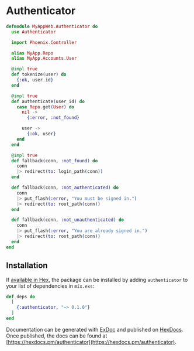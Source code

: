 # Authenticator

```elixir
defmodule MyAppWeb.Authenticator do
  use Authenticator

  import Phoenix.Controller

  alias MyApp.Repo
  alias MyApp.Accounts.User

  @impl true
  def tokenize(user) do
    {:ok, user.id}
  end

  @impl true
  def authenticate(user_id) do
    case Repo.get(User) do
      nil ->
        {:error, :not_found}

      user ->
        {:ok, user}
    end
  end

  @impl true
  def fallback(conn, :not_found) do
    conn
    |> redirect(to: login_path(conn))
  end

  def fallback(conn, :not_authenticated) do
    conn
    |> put_flash(:error, "You must be signed in.")
    |> redirect(to: root_path(conn))
  end

  def fallback(conn, :not_unauthenticated) do
    conn
    |> put_flash(:error, "You are already signed in.")
    |> redirect(to: root_path(conn))
  end
end
```

## Installation

If [available in Hex](https://hex.pm/docs/publish), the package can be installed
by adding `authenticator` to your list of dependencies in `mix.exs`:

```elixir
def deps do
  [
    {:authenticator, "~> 0.1.0"}
  ]
end
```

Documentation can be generated with [ExDoc](https://github.com/elixir-lang/ex_doc)
and published on [HexDocs](https://hexdocs.pm). Once published, the docs can
be found at [https://hexdocs.pm/authenticator](https://hexdocs.pm/authenticator).


